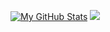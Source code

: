 [![My GitHub Stats](https://github-readme-stats.vercel.app/api/?username=mfahdaz&count_private=true&theme=tokyonight&showicons=true)]()
[](https://raw.githubusercontent.com/mfahdaz/github-stats/master/generated/overview.svg#gh-dark-mode-only)
![](https://raw.githubusercontent.com/mfahdaz/github-stats/master/generated/languages.svg#gh-dark-mode-only)
